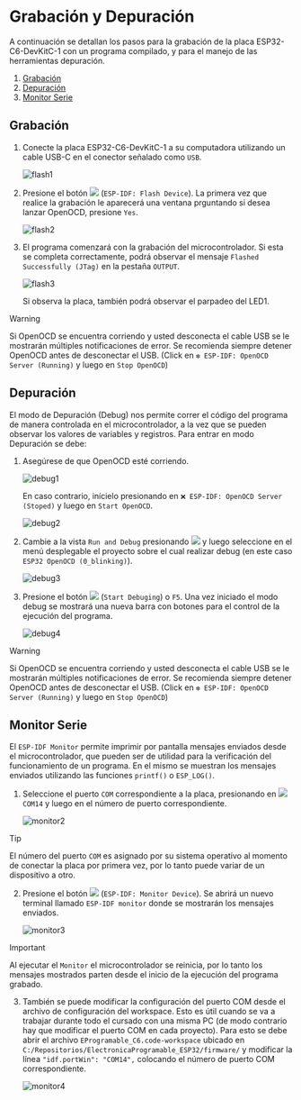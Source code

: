 # Grabación y Depuración 

A continuación se detallan los pasos para la grabación de la placa ESP32-C6-DevKitC-1 con un programa compilado, y para el manejo de las herramientas depuración.

1. [Grabación](#Grabación)
2. [Depuración](#Depuración)
3. [Monitor Serie](#Monitor-Serie)

## Grabación

1. Conecte la placa ESP32-C6-DevKitC-1 a su computadora utilizando un cable USB-C en el conector señalado como `USB`.

    ![flash1](./imágenes/flash1.png)
	
2. Presione el botón ![](https://raw.githubusercontent.com/microsoft/vscode-icons/2ca0f3225c1ecd16537107f60f109317fcfc3eb0/icons/dark/symbol-event.svg) (`ESP-IDF: Flash Device`). La primera vez que realice la grabación le aparecerá una ventana prguntando si desea lanzar OpenOCD, presione `Yes`.
 
    ![flash2](./imágenes/flash2.png)
	
3. El programa comenzará con la grabación del microcontrolador. 
Si esta se completa correctamente, podrá observar el mensaje `Flashed Successfully (JTag)` en la pestaña `OUTPUT`.
	
    ![flash3](./imágenes/flash3.png)
	
	Si observa la placa, también podrá observar el parpadeo del LED1.
	
> [!WARNING]
>  Si OpenOCD se encuentra corriendo y usted desconecta el cable USB se le mostrarán múltiples notificaciones de error. Se recomienda siempre detener OpenOCD antes de desconectar el USB. 
> (Click en `❇️ ESP-IDF: OpenOCD Server (Running)` y luego en `Stop OpenOCD`)
	
## Depuración
El modo de Depuración (Debug) nos permite correr el código del programa de manera controlada en el microcontrolador, a la vez que se pueden observar los valores de variables y registros. 
Para entrar en modo Depuración se debe:

1. Asegúrese de que OpenOCD esté corriendo.

    ![debug1](./imágenes/debug1.png)
	
    En caso contrario, inícielo presionando en `❌ ESP-IDF: OpenOCD Server (Stoped)` y luego en `Start OpenOCD`.

    ![debug2](./imágenes/debug2.png)
	
2. Cambie a la vista `Run and Debug` presionando ![](https://raw.githubusercontent.com/microsoft/vscode-icons/2ca0f3225c1ecd16537107f60f109317fcfc3eb0/icons/dark/debug-alt.svg) y luego seleccione en el menú desplegable el proyecto sobre el cual realizar debug (en este caso `ESP32 OpenOCD (0_blinking)`).

    ![debug3](./imágenes/debug3.png)

3. Presione el botón ![](https://raw.githubusercontent.com/microsoft/vscode-icons/2ca0f3225c1ecd16537107f60f109317fcfc3eb0/icons/dark/debug-start.svg) (`Start Debuging`) o `F5`. Una vez iniciado el modo debug se mostrará una nueva barra con botones para el control de la ejecución del programa.

    ![debug4](./imágenes/debug4.png)
	
> [!WARNING]
> Si OpenOCD se encuentra corriendo y usted desconecta el cable USB se le mostrarán múltiples notificaciones de error. Se recomienda siempre detener OpenOCD antes de desconectar el USB. 
> (Click en `❇️ ESP-IDF: OpenOCD Server (Running)` y luego en `Stop OpenOCD`)
	
## Monitor Serie
El `ESP-IDF Monitor` permite imprimir por pantalla mensajes enviados desde el microcontrolador, que pueden ser de utilidad para la verificación del funcionamiento de un programa.
En el mismo se muestran los mensajes enviados utilizando las funciones `printf()` o `ESP_LOG()`. 

1. Seleccione el puerto `COM` correspondiente a la placa, presionando en ![](https://raw.githubusercontent.com/microsoft/vscode-icons/2ca0f3225c1ecd16537107f60f109317fcfc3eb0/icons/dark/plug.svg)`COM14` y luego en el número de puerto correspondiente.

	![monitor2](./imágenes/monitor2.png)

> [!TIP]
> El número del puerto `COM` es asignado por su sistema operativo al momento de conectar la placa por primera vez, por lo tanto puede variar de un dispositivo a otro. 
    
2. Presione el botón ![](https://raw.githubusercontent.com/microsoft/vscode-icons/2ca0f3225c1ecd16537107f60f109317fcfc3eb0/icons/dark/vm.svg) (`ESP-IDF: Monitor Device`). Se abrirá un nuevo terminal llamado `ESP-IDF monitor` donde se mostrarán los mensajes enviados.
     
    ![monitor3](./imágenes/monitor3.png)

> [!IMPORTANT]
> Al ejecutar el `Monitor` el microcontrolador se reinicia, por lo tanto los mensajes mostrados parten desde el inicio de la ejecución del programa grabado.
	
3. También se puede modificar la configuración del puerto COM desde el archivo de configuración del workspace. Esto es útil cuando se va a trabajar durante todo el cursado con una misma PC 
(de modo contrario hay que modificar el puerto COM en cada proyecto). Para esto se debe abrir el archivo `EProgramable_C6.code-workspace` ubicado en `C:/Repositorios/ElectronicaProgramable_ESP32/firmware/`
y modificar la línea `"idf.portWin": "COM14",` colocando el número de puerto COM correspondiente. 

    ![monitor4](./imágenes/monitor4.png)